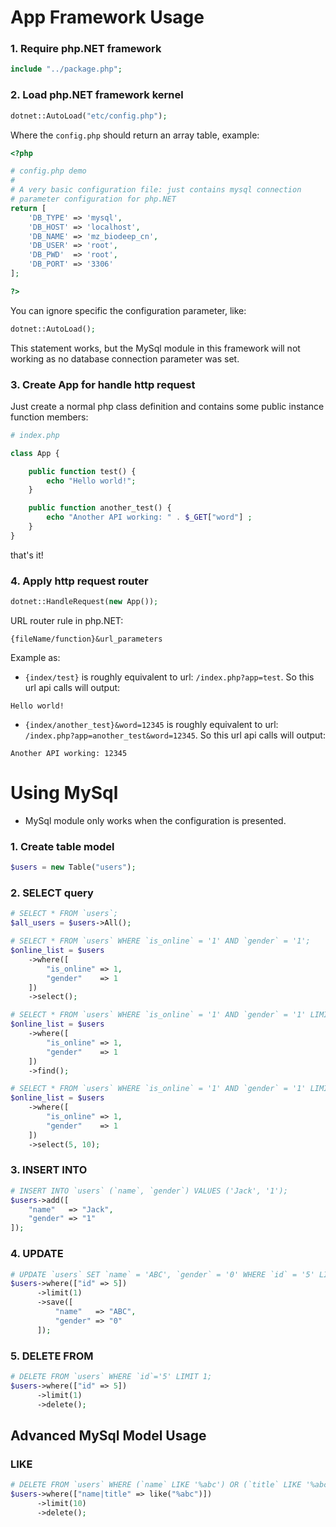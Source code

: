 # App Framework Usage

### 1. Require php.NET framework

```php
include "../package.php";
```

### 2. Load php.NET framework kernel

```php
dotnet::AutoLoad("etc/config.php");
```

Where the ``config.php`` should return an array table, example:

```php
<?php

# config.php demo
#
# A very basic configuration file: just contains mysql connection 
# parameter configuration for php.NET
return [
	'DB_TYPE' => 'mysql',
	'DB_HOST' => 'localhost',
	'DB_NAME' => 'mz_biodeep_cn',
	'DB_USER' => 'root',
	'DB_PWD'  => 'root',
	'DB_PORT' => '3306'
];

?>
```

You can ignore specific the configuration parameter, like:

```php
dotnet::AutoLoad();
```

This statement works, but the MySql module in this framework will not working as no database connection parameter was set.

### 3. Create App for handle http request

Just create a normal php class definition and contains some public instance function members:

```php
# index.php

class App {

    public function test() {
        echo "Hello world!";
    }

    public function another_test() {
        echo "Another API working: " . $_GET["word"] ;
    }
}
```

that's it!

### 4. Apply http request router

```php
dotnet::HandleRequest(new App());
```

URL router rule in php.NET:

```
{fileName/function}&url_parameters
```

Example as:

+ ``{index/test}`` is roughly equivalent to url: ``/index.php?app=test``. So this url api calls will output:
   
```
Hello world!
```

+ ``{index/another_test}&word=12345`` is roughly equivalent to url: ``/index.php?app=another_test&word=12345``. So this url api calls will output:

```
Another API working: 12345
```

# Using MySql

* MySql module only works when the configuration is presented.

### 1. Create table model

```php
$users = new Table("users");
```

### 2. SELECT query

```php
# SELECT * FROM `users`;
$all_users = $users->All();

# SELECT * FROM `users` WHERE `is_online` = '1' AND `gender` = '1';
$online_list = $users
    ->where([
        "is_online" => 1, 
        "gender"    => 1
    ])
    ->select();

# SELECT * FROM `users` WHERE `is_online` = '1' AND `gender` = '1' LIMIT 1;
$online_list = $users
    ->where([
        "is_online" => 1, 
        "gender"    => 1
    ])
    ->find();

# SELECT * FROM `users` WHERE `is_online` = '1' AND `gender` = '1' LIMIT 5,10;
$online_list = $users
    ->where([
        "is_online" => 1, 
        "gender"    => 1
    ])
    ->select(5, 10);
```

### 3. INSERT INTO

```php
# INSERT INTO `users` (`name`, `gender`) VALUES ('Jack', '1');
$users->add([
    "name"   => "Jack", 
    "gender" => "1"
]);
```

### 4. UPDATE

```php
# UPDATE `users` SET `name` = 'ABC', `gender` = '0' WHERE `id` = '5' LIMIT 1;
$users->where(["id" => 5])
      ->limit(1)
      ->save([
          "name"   => "ABC", 
          "gender" => "0"
      ]);
```


### 5. DELETE FROM

```php
# DELETE FROM `users` WHERE `id`='5' LIMIT 1;
$users->where(["id" => 5])
      ->limit(1)
      ->delete();
```

## Advanced MySql Model Usage

### LIKE

```php
# DELETE FROM `users` WHERE (`name` LIKE '%abc') OR (`title` LIKE '%abc') LIMIT 10;
$users->where(["name|title" => like("%abc")])
      ->limit(10)
      ->delete();
```
